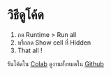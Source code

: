 # วิธีดูโค้ด

1. กด Runtime > Run all
2. หรือกด Show cell ที่ Hidden
3. That all !

รันโค้ดใน [Colab](https://colab.research.google.com/drive/1wLoEnwMUlU_8kDIFLDS8J1olLLcjfEm7?usp=sharing)
ดูงานทั้งหมดใน [Github](https://github.com/FujaTyping/ComSci-Yorwor)